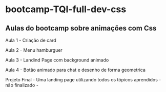 # bootcamp-TQI-full-dev-css
<h2>Aulas do bootcamp sobre animações com Css</h2>
<p>Aula 1 - Criação de card</p>
<p>Aula 2 - Menu hamburguer</p>
<p>Aula 3 - Landind Page com background animado</p>
<p>Aula 4 - Botão animado para chat e desenho de forma geometrica</p>
<p>Projeto Final - Uma landing page utilizando todos os tópicos aprendidos - não finalizado -</p>
